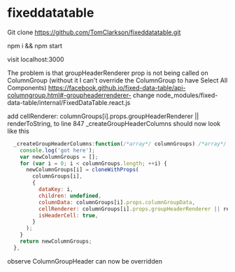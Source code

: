 # fixeddatatable

Git clone https://github.com/TomClarkson/fixeddatatable.git

npm i && npm start

visit localhost:3000

The problem is that groupHeaderRenderer prop is not being called on ColumnGroup (without it I can't override the ColumnGroup to have Select All Components) https://facebook.github.io/fixed-data-table/api-columngroup.html#-groupheaderrenderer-
change node_modules/fixed-data-table/internal/FixedDataTable.react.js

add cellRenderer: columnGroups[i].props.groupHeaderRenderer || renderToString, to line 847
_createGroupHeaderColumns should now look like this
```javascript
  _createGroupHeaderColumns:function(/*array*/ columnGroups) /*array*/  {
    console.log('got here');
    var newColumnGroups = [];
    for (var i = 0; i < columnGroups.length; ++i) {
      newColumnGroups[i] = cloneWithProps(
        columnGroups[i],
        {
          dataKey: i,
          children: undefined,
          columnData: columnGroups[i].props.columnGroupData,
          cellRenderer: columnGroups[i].props.groupHeaderRenderer || renderToString,
          isHeaderCell: true,
        }
      );
    }
    return newColumnGroups;
  },
  ```
observe ColumnGroupHeader can now be overridden

